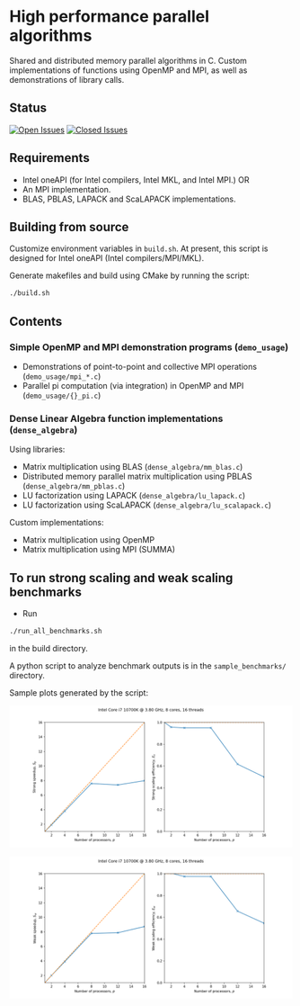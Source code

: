 # High performance parallel algorithms

Shared and distributed memory parallel algorithms in C. Custom implementations
of functions using OpenMP and MPI, as well as demonstrations of library calls.

## Status
[![Open Issues](https://img.shields.io/github/issues-raw/apallath/parallel_algos)](https://github.com/apallath/parallel_algos/issues)
[![Closed Issues](https://img.shields.io/github/issues-closed-raw/apallath/parallel_algos)](https://github.com/apallath/parallel_algos/issues)

## Requirements
- Intel oneAPI (for Intel compilers, Intel MKL, and Intel MPI.)
OR
- An MPI implementation.
- BLAS, PBLAS, LAPACK and ScaLAPACK implementations.

## Building from source
Customize environment variables in `build.sh`. At present, this script is
designed for Intel oneAPI (Intel compilers/MPI/MKL).

Generate makefiles and build using CMake by running the script:

```sh
./build.sh
```

## Contents

### Simple OpenMP and MPI demonstration programs (`demo_usage`)
- Demonstrations of point-to-point and collective MPI operations (`demo_usage/mpi_*.c`)
- Parallel pi computation (via integration) in OpenMP and MPI (`demo_usage/{}_pi.c`)

### Dense Linear Algebra function implementations (`dense_algebra`)
Using libraries:
- Matrix multiplication using BLAS (`dense_algebra/mm_blas.c`)
- Distributed memory parallel matrix multiplication using PBLAS (`dense_algebra/mm_pblas.c`)
- LU factorization using LAPACK (`dense_algebra/lu_lapack.c`)
- LU factorization using ScaLAPACK (`dense_algebra/lu_scalapack.c`)

Custom implementations:
- Matrix multiplication using OpenMP
- Matrix multiplication using MPI (SUMMA)

## To run strong scaling and weak scaling benchmarks
- Run
```sh
./run_all_benchmarks.sh
```
in the build directory.

A python script to analyze benchmark outputs is in the `sample_benchmarks/` directory.

Sample plots generated by the script:

![](sample_benchmarks/omp_pi_strong_scaling.png)

![](sample_benchmarks/omp_pi_weak_scaling.png)
